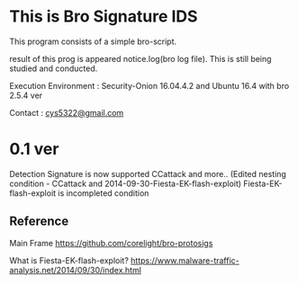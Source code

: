 This is Bro Signature IDS
=========================================================
This program consists of a simple bro-script.

result of this prog is appeared notice.log(bro log file). This is still being studied and conducted.

Execution Environment : Security-Onion 16.04.4.2 and Ubuntu 16.4 with bro 2.5.4 ver

Contact : cys5322@gmail.com

# 0.1 ver 
Detection Signature is now supported CCattack and more..
(Edited nesting condition - CCattack and 2014-09-30-Fiesta-EK-flash-exploit)
Fiesta-EK-flash-exploit is incompleted condition

## Reference
Main Frame 
https://github.com/corelight/bro-protosigs

What is Fiesta-EK-flash-exploit?
https://www.malware-traffic-analysis.net/2014/09/30/index.html

